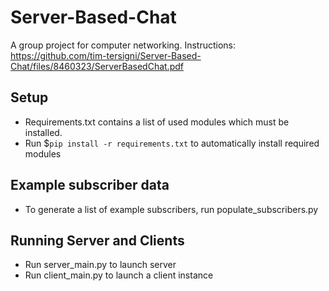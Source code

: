 # Server-Based-Chat
A group project for computer networking.
Instructions: https://github.com/tim-tersigni/Server-Based-Chat/files/8460323/ServerBasedChat.pdf

## Setup
- Requirements.txt contains a list of used modules which must be installed.
- Run $```pip install -r requirements.txt``` to automatically install required modules

## Example subscriber data
- To generate a list of example subscribers, run populate_subscribers.py

## Running Server and Clients
- Run server_main.py to launch server
- Run client_main.py to launch a client instance
